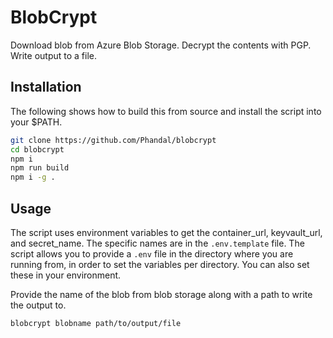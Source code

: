 # BlobCrypt
Download blob from Azure Blob Storage. Decrypt the contents with PGP. Write output to a file.

## Installation
The following shows how to build this from source and install the script into your $PATH.
```bash
git clone https://github.com/Phandal/blobcrypt
cd blobcrypt
npm i
npm run build
npm i -g .
```

## Usage
The script uses environment variables to get the container_url, keyvault_url, and secret_name. The
specific names are in the `.env.template` file. The script allows you to provide a `.env` file in
the directory where you are running from, in order to set the variables per directory. You can also
set these in your environment.

Provide the name of the blob from blob storage along with a path to write the output to.
```bash
blobcrypt blobname path/to/output/file
```
